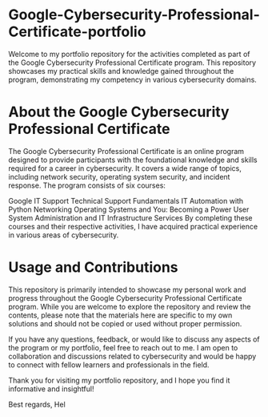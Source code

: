 # Google-Cybersecurity-Professional-Certificate-portfolio


Welcome to my portfolio repository for the activities completed as part of the Google Cybersecurity Professional Certificate program. This repository showcases my practical skills and knowledge gained throughout the program, demonstrating my competency in various cybersecurity domains.


# About the Google Cybersecurity Professional Certificate

The Google Cybersecurity Professional Certificate is an online program designed to provide participants with the foundational knowledge and skills required for a career in cybersecurity. It covers a wide range of topics, including network security, operating system security, and incident response. The program consists of six courses:

Google IT Support
Technical Support Fundamentals
IT Automation with Python
Networking
Operating Systems and You: Becoming a Power User
System Administration and IT Infrastructure Services
By completing these courses and their respective activities, I have acquired practical experience in various areas of cybersecurity.



# Usage and Contributions
This repository is primarily intended to showcase my personal work and progress throughout the Google Cybersecurity Professional Certificate program. While you are welcome to explore the repository and review the contents, please note that the materials here are specific to my own solutions and should not be copied or used without proper permission.

If you have any questions, feedback, or would like to discuss any aspects of the program or my portfolio, feel free to reach out to me. I am open to collaboration and discussions related to cybersecurity and would be happy to connect with fellow learners and professionals in the field.

Thank you for visiting my portfolio repository, and I hope you find it informative and insightful!

Best regards,
Hel
